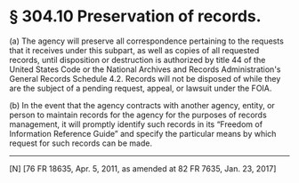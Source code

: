 # § 304.10   Preservation of records.

(a) The agency will preserve all correspondence pertaining to the requests that it receives under this subpart, as well as copies of all requested records, until disposition or destruction is authorized by title 44 of the United States Code or the National Archives and Records Administration's General Records Schedule 4.2. Records will not be disposed of while they are the subject of a pending request, appeal, or lawsuit under the FOIA.


(b) In the event that the agency contracts with another agency, entity, or person to maintain records for the agency for the purposes of records management, it will promptly identify such records in its “Freedom of Information Reference Guide” and specify the particular means by which request for such records can be made.



---

[N] [76 FR 18635, Apr. 5, 2011, as amended at 82 FR 7635, Jan. 23, 2017]




